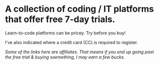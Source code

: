 

# A collection of coding / IT platforms that offer free 7-day trials.

Learn-to-code platforms can be pricey. Try before you buy! 

I've also indicated where a credit card (CC) is required to register. 


_Some of the links here are affiliates. That means if you end up going past the free trial & buying soemething, I may earn a few bucks._ 

